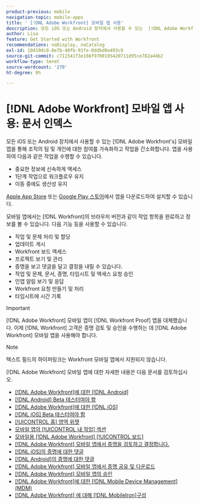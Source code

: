 ```yaml
---
product-previous: mobile
navigation-topic: mobile-apps
title: ' [!DNL Adobe Workfront] 모바일 앱 사용'
description: 모든 iOS 또는 Android 장치에서 사용할 수 있는  [!DNL Adobe Workfront's] 모바일 앱을 통해 조직의 팀 및 개인에 대한 참여를 가속화하고 작업을 간소화할 수 있습니다.
author: Lisa
feature: Get Started with Workfront
recommendations: noDisplay, noCatalog
exl-id: 10419dc8-8e7b-40fb-91fe-0ddbd0a493c9
source-git-commit: c711541f3e166f9700195420711d95ce782a44b2
workflow-type: tm+mt
source-wordcount: '270'
ht-degree: 0%

---
```


# [!DNL Adobe Workfront] 모바일 앱 사용: 문서 인덱스

<!-- Audited: 2/2024 -->

모든 iOS 또는 Android 장치에서 사용할 수 있는 [!DNL Adobe Workfront's] 모바일 앱을 통해 조직의 팀 및 개인에 대한 참여를 가속화하고 작업을 간소화합니다. 앱을 사용하여 다음과 같은 작업을 수행할 수 있습니다.

* 중요한 정보에 신속하게 액세스
* 1단계 작업으로 워크플로우 유지
* 이동 중에도 생산성 유지

[Apple App Store](https://apps.apple.com/us/app/adobe-workfront/id1033282981) 또는 [Google Play 스토어](https://play.google.com/store/apps/details?id=com.workfront.android.aware)에서 앱을 다운로드하여 설치할 수 있습니다.

모바일 앱에서는 [!DNL Workfront]의 브라우저 버전과 같이 작업 항목을 완료하고 정보를 볼 수 있습니다. 다음 기능 등을 사용할 수 있습니다.

* 작업 및 문제 처리 및 할당
* 업데이트 게시
* Workfront 보드 액세스
* 프로젝트 보기 및 관리
* 증명을 보고 댓글을 달고 결정을 내릴 수 있습니다.
* 작업 및 문제, 문서, 증명, 타임시트 및 액세스 요청 승인
* 인앱 알림 보기 및 응답
* Workfront 요청 만들기 및 처리
* 타임시트에 시간 기록

>[!IMPORTANT]
>
>[!DNL Adobe Workfront] 모바일 앱이 [!DNL Workfront Proof] 앱을 대체했습니다. 이제 [!DNL Workfront] 고객은 증명 검토 및 승인을 수행하는 데 [!DNL Adobe Workfront] 모바일 앱을 사용해야 합니다.

>[!NOTE]
>
>텍스트 필드의 하이퍼링크는 Workfront 모바일 앱에서 지원되지 않습니다.

[!DNL Adobe Workfront] 모바일 앱에 대한 자세한 내용은 다음 문서를 검토하십시오.

* [[!DNL Adobe Workfront]에 대한  [!DNL Android]](../../../workfront-basics/mobile-apps/using-the-workfront-mobile-app/workfront-for-android.md)
* [&#x200B; [!DNL Android] Beta 테스터여야 함](../../../workfront-basics/mobile-apps/using-the-workfront-mobile-app/android-beta-tester.md)
* [[!DNL Adobe Workfront]에 대한  [!DNL iOS]](../../../workfront-basics/mobile-apps/using-the-workfront-mobile-app/workfront-for-ios.md)
* [&#x200B; [!DNL iOS] Beta 테스터여야 함](../../../workfront-basics/mobile-apps/using-the-workfront-mobile-app/ios-beta-tester.md)
* [[!UICONTROL 홈] 영역 위젯](../../../workfront-basics/mobile-apps/using-the-workfront-mobile-app/home-area-widgets-mobile.md)
* [모바일 앱의 [!UICONTROL 내 작업] 섹션](../../../workfront-basics/mobile-apps/using-the-workfront-mobile-app/my-work-section-mobile.md)
* [모바일용 [!DNL Adobe Workfront] [!UICONTROL 보드]](/help/quicksilver/workfront-basics/mobile-apps/using-the-workfront-mobile-app/mobile-boards.md)
* [&#x200B; [!DNL Adobe Workfront] 모바일 앱에서 증명을 검토하고 결정합니다.](../../../workfront-basics/mobile-apps/using-the-workfront-mobile-app/work-with-proofs-in-mobile-app.md)
* [&#x200B; [!DNL iOS]의 증명에 대한 댓글](../../../workfront-basics/mobile-apps/using-the-workfront-mobile-app/comment-on-proofs-ios.md)
* [&#x200B; [!DNL Android]의 증명에 대한 댓글](../../../workfront-basics/mobile-apps/using-the-workfront-mobile-app/comment-on-proofs-android.md)
* [&#x200B; [!DNL Adobe Workfront] 모바일 앱에서 증명 공유 및 다운로드](../../../workfront-basics/mobile-apps/using-the-workfront-mobile-app/share-proofs-mobile.md)
* [&#x200B; [!DNL Adobe Workfront] 모바일 앱의 승인](../../../workfront-basics/mobile-apps/using-the-workfront-mobile-app/approvals-in-mobile-app.md)
* [[!DNL Adobe Workfront]에 대한  [!DNL Mobile Device Management] (MDM)](../../../workfront-basics/mobile-apps/using-the-workfront-mobile-app/wf-mdm.md)
* [&#x200B; [!DNL Adobe Workfront] 에 대해  [!DNL MobileIron]구성](../../../workfront-basics/mobile-apps/using-the-workfront-mobile-app/wf-mobileiron-configs.md)

